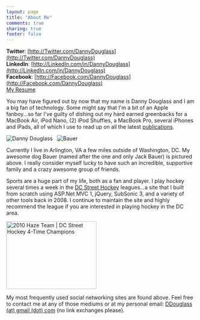 ```yaml
---
layout: page
title: "About Me"
comments: true
sharing: true
footer: false
---
```


**Twitter**: [http://Twitter.com/DannyDouglass](http://Twitter.com/DannyDouglass)  
**LinkedIn**: [http://LinkedIn.com/in/DannyDouglass](http://LinkedIn.com/in/DannyDouglass)  
**Facebook**: [http://Facebook.com/DannyDouglass](http://Facebook.com/DannyDouglass)  
[My Resume](/downloads/DanielDouglass_Resume.pdf)

You may have figured out by now that my name is Danny Douglass and I am a big fan of technology.  Some might say that I'm a bit of an Apple fanboy...so far I've guilty of dishing out my hard earned greenbacks for a MacBook Air, iPod Nano, (2) iPod Shuffles, a MacBook Pro, several iPhones and iPads, all of which I use to read up on all the latest [publications](/bookshelf). 

![Danny Douglass](http://farm4.static.flickr.com/3059/2324953362_9968ec2b7e_m.jpg) &nbsp;
![Bauer](http://farm3.static.flickr.com/2502/3735668954_5f25b1b718_s.jpg)

Currently I live in Arlington, VA a few miles outside of Washington, DC. My awesome dog Bauer (named after the one and only Jack Bauer) is pictured above. I really consider myself lucky to have such an incredible, supportive family and a crazy awesome group of friends.


Sports are a huge part of my life, both as a fan and player. I play hockey several times a week in the [DC Street Hockey](http://DCStreetHockey.com) leagues...a site that I built from scratch using ASP.Net MVC 1, jQuery, SubSonic 3, and a variety of other tools back in 2008. I continue to maintain the site and highly recommend the league if you are interested in playing hockey in the DC area.

<img src="/images/aboutme/Haze2010.jpg" alt="2010 Haze Team | DC Street Hockey 4-Time Champions" title="Haze DC StreetHockey 4-Time Champions" width="240" height="180" />

My most frequently used social networking sites are found above. Feel free to contact me at any of those mediums or at my personal email: [DDouglass (at) gmail (dot) com](mailto:DDouglass@gmail.com) (no link exchanges please).

  
  

